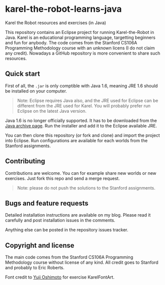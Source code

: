 karel-the-robot-learns-java
===========================

Karel the Robot resources and exercises (in Java)

This repository contains an Eclipse project for running Karel-the-Robot in Java. Karel is an educational programming language, targetting beginners and fun for anybody. The code comes from the Stanford CS106A Programming Methodology course with an unknown licens (I do not claim any credit). Nowadays a GitHub repository is more convenient to share such resources. 

## Quick start

First of all, the ``.jar`` is only comptible with Java 1.6, meaning JRE 1.6 should be installed on your computer.

> Note: Eclipse requires Java also, and the JRE used for Eclipse can be different from the JRE used for Karel. You will probably prefer run Eclipse on the latest Java version.

Java 1.6 is no longer officially supported. It has to be downloaded from the [Java archive page][java-archive]. Run the installer and add it to the Eclipse available JRE.

You can then clone this repository (or fork and clone) and import the project into Eclipse. Run configurations are available for each worlds from the Stanford assignments.

## Contributing

Contributions are welcome. You can for example share new worlds or new exercises. Just fork this repo and send a merge request.

> Note: please do not push the solutions to the Stanford assignments.

## Bugs and feature requests

Detailed installation instructions are available on my blog. Please read it carefully and post installation issues in the comments.

Anything else can be posted in the repository issues tracker.

## Copyright and license

The main code comes from the Stanford CS106A Programming Methodology course without license of any kind. All credit goes to Stanford and probably to Eric Roberts.

Font credit to [Yuji Oshimoto][04] for exercise KarelFontArt.

[java-archive]: http://www.oracle.com/technetwork/java/javase/downloads/java-archive-downloads-javase6-419409.html
[04]:  http://www.04.jp.org/
